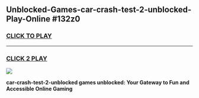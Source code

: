 
## Unblocked-Games-car-crash-test-2-unblocked-Play-Online #132z0
<h3>
<a href="https://news.freeplayer.one?title=car-crash-test-2-unblocked&ref=3">CLICK TO PLAY</a></h3>
<hr>

<h3>
<a href="https://news.freeplayer.one?title=car-crash-test-2-unblocked&ref=3">CLICK 2 PLAY</a>
  
</h3>

<a href="https://news.freeplayer.one?title=car-crash-test-2-unblocked&ref=3"><img src="https://clearcache.store/games.png"></a>


**car-crash-test-2-unblocked games unblocked: Your Gateway to Fun and Accessible Online Gaming**
